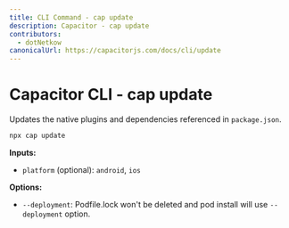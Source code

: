 ```yaml
---
title: CLI Command - cap update
description: Capacitor - cap update
contributors:
  - dotNetkow
canonicalUrl: https://capacitorjs.com/docs/cli/update
---
```


# Capacitor CLI - cap update

Updates the native plugins and dependencies referenced in `package.json`.

```bash
npx cap update
```

<strong>Inputs:</strong>

- `platform` (optional): `android`, `ios`

<strong>Options:</strong>

- `--deployment`: Podfile.lock won't be deleted and pod install will use `--deployment` option.

